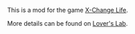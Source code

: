 This is a mod for the game [X-Change Life](https://x-change.life/).

More details can be found on [Lover's Lab](https://www.loverslab.com/files/file/35508-xcl-020-blacked/).
